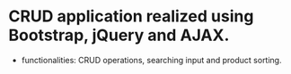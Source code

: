 # CRUD application realized using Bootstrap, jQuery and AJAX.
- functionalities: CRUD operations, searching input and product sorting.
